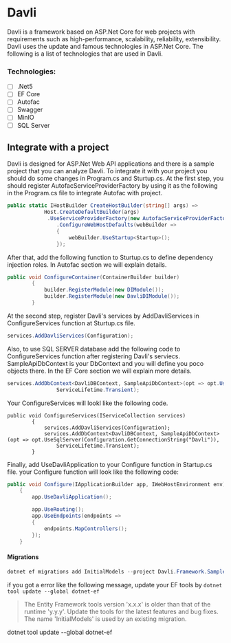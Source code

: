 # Davli 

Davli is a framework based on ASP.Net Core for web projects with requirements such as high-performance, scalability, reliability, extensibility. Davli uses the update and famous technologies in ASP.Net Core. The following is a list of technologies that are used in Davli.

### Technologies:

- [ ] .Net5
- [ ] EF Core
- [ ] Autofac
- [ ] Swagger
- [ ] MinIO
- [ ] SQL Server

## Integrate with a project

Davli is designed for ASP.Net Web API applications and there is a sample project that you can analyze Davli. To integrate it with your project you should do some changes in Program.cs and Sturtup.cs. At the first step, you should register AutofacServiceProviderFactory by using it as the following in the Program.cs file to integrate Autofac with project. 

```c#
public static IHostBuilder CreateHostBuilder(string[] args) =>
            Host.CreateDefaultBuilder(args)
             .UseServiceProviderFactory(new AutofacServiceProviderFactory())
                .ConfigureWebHostDefaults(webBuilder =>
                {
                    webBuilder.UseStartup<Startup>();
                });
```

After that, add the following function to Sturtup.cs to define dependency injection roles. In Autofac section we will explain details.

```C#
public void ConfigureContainer(ContainerBuilder builder)
        {
            builder.RegisterModule(new DIModule());
            builder.RegisterModule(new DavliDIModule());
        }
```

At the second step, register Davli's services by AddDavliServices in ConfigureServices function at Sturtup.cs file.

```c#
services.AddDavliServices(Configuration);
```

Also, to use SQL SERVER database add the following code to ConfigureServices  function after registering Davli's serviecs. SampleApiDbContext is your DbContext and you will define you poco objects there. In the EF Core section we will explain more details.

```C#
services.AddDbContext<DavliDBContext, SampleApiDbContext>(opt => opt.UseSqlServer(Configuration.GetConnectionString("Davli")),
                ServiceLifetime.Transient);
```

Your ConfigureServices will lookl like the following code.

```
public void ConfigureServices(IServiceCollection services)
        {
            services.AddDavliServices(Configuration);
            services.AddDbContext<DavliDBContext, SampleApiDbContext>(opt => opt.UseSqlServer(Configuration.GetConnectionString("Davli")),
                ServiceLifetime.Transient); 
        }
```

Finally, add UseDavliApplication to your Configure function in Startup.cs file. your Configure function will look like the following code:

```c#
public void Configure(IApplicationBuilder app, IWebHostEnvironment env)
    {
        app.UseDavliApplication();

        app.UseRouting();
        app.UseEndpoints(endpoints =>
        {
            endpoints.MapControllers();
        });
    }
```



#### Migrations

```powershell
dotnet ef migrations add InitialModels --project Davli.Framework.SampleApi
```

if you got a error like the following message, update your EF tools by `dotnet tool update --global dotnet-ef`

> The Entity Framework tools version 'x.x.x' is older than that of the runtime 'y.y.y'. Update the tools for the latest features and bug fixes.
> The name 'InitialModels' is used by an existing migration.

dotnet tool update --global dotnet-ef
